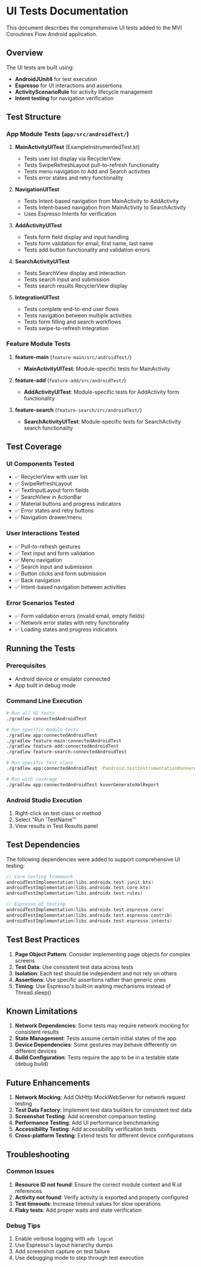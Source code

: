 # UI Tests Documentation

This document describes the comprehensive UI tests added to the MVI Coroutines Flow Android application.

## Overview

The UI tests are built using:
- **AndroidJUnit4** for test execution
- **Espresso** for UI interactions and assertions
- **ActivityScenarioRule** for activity lifecycle management
- **Intent testing** for navigation verification

## Test Structure

### App Module Tests (`app/src/androidTest/`)

1. **MainActivityUITest** (ExampleInstrumentedTest.kt)
   - Tests user list display via RecyclerView
   - Tests SwipeRefreshLayout pull-to-refresh functionality
   - Tests menu navigation to Add and Search activities
   - Tests error states and retry functionality

2. **NavigationUITest**
   - Tests Intent-based navigation from MainActivity to AddActivity
   - Tests Intent-based navigation from MainActivity to SearchActivity
   - Uses Espresso Intents for verification

3. **AddActivityUITest**
   - Tests form field display and input handling
   - Tests form validation for email, first name, last name
   - Tests add button functionality and validation errors

4. **SearchActivityUITest**
   - Tests SearchView display and interaction
   - Tests search input and submission
   - Tests search results RecyclerView display

5. **IntegrationUITest**
   - Tests complete end-to-end user flows
   - Tests navigation between multiple activities
   - Tests form filling and search workflows
   - Tests swipe-to-refresh integration

### Feature Module Tests

1. **feature-main** (`feature-main/src/androidTest/`)
   - **MainActivityUITest**: Module-specific tests for MainActivity

2. **feature-add** (`feature-add/src/androidTest/`)
   - **AddActivityUITest**: Module-specific tests for AddActivity form functionality

3. **feature-search** (`feature-search/src/androidTest/`)
   - **SearchActivityUITest**: Module-specific tests for SearchActivity search functionality

## Test Coverage

### UI Components Tested
- ✅ RecyclerView with user list
- ✅ SwipeRefreshLayout
- ✅ TextInputLayout form fields
- ✅ SearchView in ActionBar
- ✅ Material buttons and progress indicators
- ✅ Error states and retry buttons
- ✅ Navigation drawer/menu

### User Interactions Tested
- ✅ Pull-to-refresh gestures
- ✅ Text input and form validation
- ✅ Menu navigation
- ✅ Search input and submission
- ✅ Button clicks and form submission
- ✅ Back navigation
- ✅ Intent-based navigation between activities

### Error Scenarios Tested
- ✅ Form validation errors (invalid email, empty fields)
- ✅ Network error states with retry functionality
- ✅ Loading states and progress indicators

## Running the Tests

### Prerequisites
- Android device or emulator connected
- App built in debug mode

### Command Line Execution

```bash
# Run all UI tests
./gradlew connectedAndroidTest

# Run specific module tests
./gradlew app:connectedAndroidTest
./gradlew feature-main:connectedAndroidTest
./gradlew feature-add:connectedAndroidTest
./gradlew feature-search:connectedAndroidTest

# Run specific test class
./gradlew app:connectedAndroidTest -Pandroid.testInstrumentationRunnerArguments.class=com.hoc.flowmvi.MainActivityUITest

# Run with coverage
./gradlew app:connectedAndroidTest koverGenerateXmlReport
```

### Android Studio Execution

1. Right-click on test class or method
2. Select "Run 'TestName'"
3. View results in Test Results panel

## Test Dependencies

The following dependencies were added to support comprehensive UI testing:

```kotlin
// Core testing framework
androidTestImplementation(libs.androidx.test.junit.ktx)
androidTestImplementation(libs.androidx.test.core.ktx)
androidTestImplementation(libs.androidx.test.rules)

// Espresso UI testing
androidTestImplementation(libs.androidx.test.espresso.core)
androidTestImplementation(libs.androidx.test.espresso.contrib)
androidTestImplementation(libs.androidx.test.espresso.intents)
```

## Test Best Practices

1. **Page Object Pattern**: Consider implementing page objects for complex screens
2. **Test Data**: Use consistent test data across tests
3. **Isolation**: Each test should be independent and not rely on others
4. **Assertions**: Use specific assertions rather than generic ones
5. **Timing**: Use Espresso's built-in waiting mechanisms instead of Thread.sleep()

## Known Limitations

1. **Network Dependencies**: Some tests may require network mocking for consistent results
2. **State Management**: Tests assume certain initial states of the app
3. **Device Dependencies**: Some gestures may behave differently on different devices
4. **Build Configuration**: Tests require the app to be in a testable state (debug build)

## Future Enhancements

1. **Network Mocking**: Add OkHttp MockWebServer for network request testing
2. **Test Data Factory**: Implement test data builders for consistent test data
3. **Screenshot Testing**: Add screenshot comparison testing
4. **Performance Testing**: Add UI performance benchmarking
5. **Accessibility Testing**: Add accessibility verification tests
6. **Cross-platform Testing**: Extend tests for different device configurations

## Troubleshooting

### Common Issues

1. **Resource ID not found**: Ensure the correct module context and R.id references
2. **Activity not found**: Verify activity is exported and properly configured
3. **Test timeouts**: Increase timeout values for slow operations
4. **Flaky tests**: Add proper waits and state verification

### Debug Tips

1. Enable verbose logging with `adb logcat`
2. Use Espresso's layout hierarchy dumps
3. Add screenshot capture on test failure
4. Use debugging mode to step through test execution
